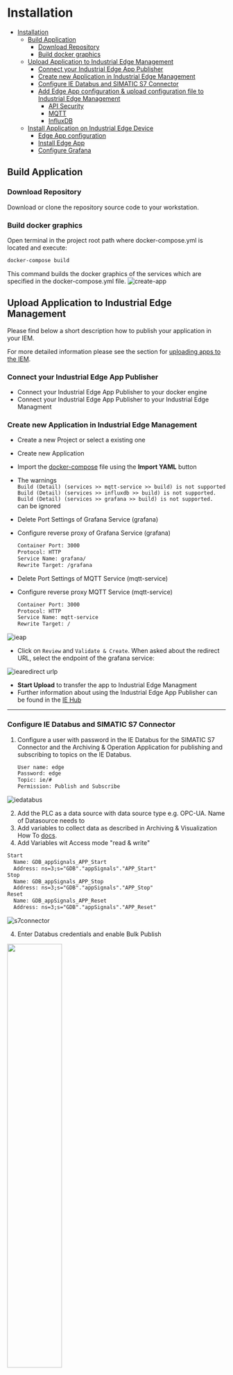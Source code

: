 # Installation

- [Installation](#installation)
  - [Build Application](#build-application)
    - [Download Repository](#download-repository)
    - [Build docker graphics](#build-docker-graphics)
  - [Upload Application to Industrial Edge Management](#upload-application-to-industrial-edge-management)
    - [Connect your Industrial Edge App Publisher](#connect-your-industrial-edge-app-publisher)
    - [Create new Application in Industrial Edge Management](#create-new-application-in-industrial-edge-management)
    - [Configure IE Databus and SIMATIC S7 Connector](#configure-ie-databus-and-simatic-s7-connector)
    - [Add Edge App configuration & upload configuration file to Industrial Edge Management](#add-edge-app-configuration--upload-configuration-file-to-industrial-edge-management)
        - [API Security](#api-security)
        - [MQTT](#mqtt)
        - [InfluxDB](#influxdb)
  - [Install Application on Industrial Edge Device](#install-application-on-industrial-edge-device)
    - [Edge App configuration](#edge-app-configuration)
    - [Install Edge App](#install-edge-app)
    - [Configure Grafana](#configure-grafana)



## Build Application

### Download Repository
Download or clone the repository source code to your workstation.

### Build docker graphics

Open terminal in the project root path where docker-compose.yml is located and execute: 
```bash
docker-compose build
```
This command builds the docker graphics of the services which are specified in the docker-compose.yml file.
![create-app](graphics/buildapp.gif)
 

## Upload Application to Industrial Edge Management

Please find below a short description how to publish your application in your IEM.

For more detailed information please see the section for [uploading apps to the IEM](https://github.com/industrial-edge/).

### Connect your Industrial Edge App Publisher

- Connect your Industrial Edge App Publisher to your docker engine
- Connect your Industrial Edge App Publisher to your Industrial Edge Managment

### Create new Application in Industrial Edge Management

- Create a new Project or select a existing one
- Create new Application
- Import the [docker-compose](../docker-compose.yml) file using the **Import YAML** button
- The warnings <br> `Build (Detail) (services >> mqtt-service >> build) is not supported` <br> 
  `Build (Detail) (services >> influxdb >> build) is not supported.` <br> 
  `Build (Detail) (services >> grafana >> build) is not supported.` <br>
  can be ignored

- Delete Port Settings of Grafana Service (grafana)

- Configure reverse proxy of Grafana Service (grafana)
    ```txt
    Container Port: 3000
    Protocol: HTTP 
    Service Name: grafana/
    Rewrite Target: /grafana
    ```

- Delete Port Settings of MQTT Service (mqtt-service)

- Configure reverse proxy MQTT Service (mqtt-service)
    ```txt
    Container Port: 3000
    Protocol: HTTP 
    Service Name: mqtt-service
    Rewrite Target: /
    ```
![ieap](graphics/ieap.gif)

- Click on `Review` and `Validate & Create`. When asked about the redirect URL, select the endpoint of the grafana service:

![iearedirect urlp](graphics/redirect_url.png)


- **Start Upload** to transfer the app to Industrial Edge Managment
- Further information about using the Industrial Edge App Publisher can be found in the [IE Hub](https://iehub.eu1.edge.siemens.cloud/documents/appPublisher/en/start.html)

---

### Configure IE Databus and SIMATIC S7 Connector  
1. Configure a user with password in the IE Databus for the SIMATIC S7 Connector and the Archiving & Operation Application for publishing and subscribing to topics on the IE Databus. 
   ```txt
   User name: edge 
   Password: edge 
   Topic: ie/# 
   Permission: Publish and Subscribe
   ```
![iedatabus](graphics/iedatabus.gif)

2. Add the PLC as a data source with data source type e.g. OPC-UA. Name of Datasource needs to 
3. Add variables to collect data as described in Archiving & Visualization How To [docs](https://github.com/industrial-edge/archiving-and-visualization/README.md#prerequisite).
4. Add Variables wit Access mode "read & write"
  ```txt
  Start 
    Name: GDB_appSignals_APP_Start
    Address: ns=3;s="GDB"."appSignals"."APP_Start"
  Stop 
    Name: GDB_appSignals_APP_Stop 
    Address: ns=3;s="GDB"."appSignals"."APP_Stop"
  Reset 
    Name: GDB_appSignals_APP_Reset
    Address: ns=3;s="GDB"."appSignals"."APP_Reset"
  ```
![s7connector](graphics/simatic-s7-connector.png)

4. Enter Databus credentials and enable Bulk Publish <br>

<a href="graphics/simatic-s7-connector-bulk.png"><img src="graphics/simatic-s7-connector-bulk.png" height="50%" width="50%" ></a>
<br>

### Add Edge App configuration & upload configuration file to Industrial Edge Management
The MQTT Service can be configured with a configuration file. The file is located in "src/mqtt-service/config-file". If no configuration file during app installation is provided, the application uses the default values seen in the following json-file.
```json
{
    "API_SECURITY": {
        "USERNAME": "admin",
        "PASSWORD": "changeMe1!"
    },
    "MQTT": {
        "SERVER_IP": "ie-databus",
        "DEFAULT_TOPIC_NAME": "ie/d/j/simatic/v1/s7c1/dp/",
        "DATA_SOURCE_NAME": "Tank",
        "VAR_ID_START": "GDB_appSignals_APP_Start",
        "VAR_ID_STOP": "GDB_appSignals_APP_Stop",
        "VAR_ID_RESET": "GDB_appSignals_APP_Reset",
        "USER": "edge",
        "PASSWORD": "edge"
    },
    "INFLUXDB": {
        "INFLUXDB_IP": "influxdb",
        "INFLUXDB_DATABASE": "databus_values"
    }
}
```

> :warning: Do not rename this file

1. Modify configuration file for the mqtt service (mqtt-service/config-file/config_mqtt-service.json)
If you don't use the default values the file has to be modified. 

![editconfigfile](graphics/editconfigfile.gif)


##### API Security
Set your own username and password. These credentials are later needed when configuring the operations-panel in Grafana.
- USERNAME: The username is needed to authenticate at the MQTT API 
- PASSWORD: The password is needed to authenticate at the MQTT API (change recommended)
##### MQTT
- SERVER_IP: This is the service name of the IE Databus (don't change)
- DEFAULT_TOPIC_NAME: This is the default topic root path where to publish messages on the IE Databus to write data to a PLC (don't change)
- DATA_SOURCE_NAME: The data source Name is configured in the SIMATIC S7 Connector Configurator. Insert here the data source Name for your PLC-Connection
- VAR_ID_START, VAR_ID_STOP, VAR_ID_RESET: The variable IDs are the names of the PLC-Tags (Datablock GDP > Variable appSignals > APP_Start, APP_Stop APP_Reset) which are configured in the data source of the SIMATIC S7 Connector Configurator.
- USER, PASSWORD: The user and password are configured in the IE Databus and used in the SIMATIC S7 Connector for accessing (publish, subscribe) to topics on the IE Databus
##### InfluxDB
- INFLUXDB_IP: Service name of InfluxDB which is specified in docker-compose. Do not change unless you are trying to connect to a different instance of influxdb. Grafana adds a datasource from type InfluxDB and connects to same InfluxDB instance using the same service name.
- INFLUXDB_DATABASE: InfluxDB can have multible database running in the same instance. Data which are collected from databus are written to that database. Grafana adds as datasource the InfluxDB and specifies this database as data input.

1. Select your application in Industrial Edge Management
2. Add Configuration to application and upload edited configuration file
   ```txt
   Display Name: mqtt-config
   Description: mqtt.config
   Host Path: ./cfg-data/
   Add Template 
   - Name: mqtt-config-template
   - Description: mqtt-config-template
   ```

![edge-app-configuration](graphics/addconfiguration.gif)

## Install Application on Industrial Edge Device

### Edge App configuration
Modify and select Edge app configuration accordingly.

### Install Edge App
Install Edge Application to Industrial Edge Device and select app configuration
![Install Application](graphics/installapp.gif)

---

### Configure Grafana
1. Open Industrial Edge Device in Browser and open installed application
2. Login to Grafana-Dashboard UI: Username: admin, Password: admin
3. Grafana Welcome Page: Open Dashboard Manager
4. Open Operations Panel
5. Edit Button in Operations Panel
6. Replace the IP-Address (192.168.253.144) with the IP-Address of your Industrial Edge Device and insert Username and Password for the API Security from configuration file
7. Repeat this procedure for all Buttons (Start, Stop, Reset)
![Edit Operation Panel](graphics/grafana.gif)